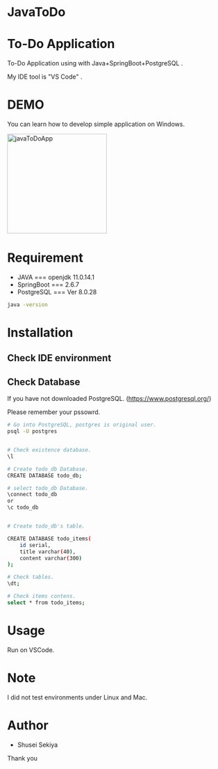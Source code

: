# JavaToDo

# To-Do Application
 
To-Do Application using with Java+SpringBoot+PostgreSQL .

My IDE tool is "VS Code" .
 
# DEMO
 
You can learn how to develop simple application on Windows.
 
<img width="229" alt="javaToDoApp" src="https://media.github.tools.sap/user/54379/files/4dc05f71-38d8-4ab2-9c70-c68f6d6708ec">

 

# Requirement
 
* JAVA === openjdk 11.0.14.1 
* SpringBoot === 2.6.7
* PostgreSQL === Ver 8.0.28
 

 
```bash
java -version 
```
 
# Installation

## Check IDE environment

## Check Database
If you have not downloaded PostgreSQL.
(https://www.postgresql.org/)
 
Please remember your pssowrd.


```bash
# Go into PostgreSQL, postgres is original user.
psql -U postgres


# Check existence database.
\l

# Create todo_db Database.
CREATE DATABASE todo_db;

# select todo_db Database.
\connect todo_db
or
\c todo_db


# Create todo_db's table.

CREATE DATABASE todo_items(
    id serial,
    title varchar(40),
    content varchar(300)
);

# Check tables.
\dt;

# Check items contens.
select * from todo_items;
```

# Usage
Run on VSCode.
 

 
# Note
 
I did not test environments under Linux and Mac.
 
# Author
 
* Shusei Sekiya

 

Thank you